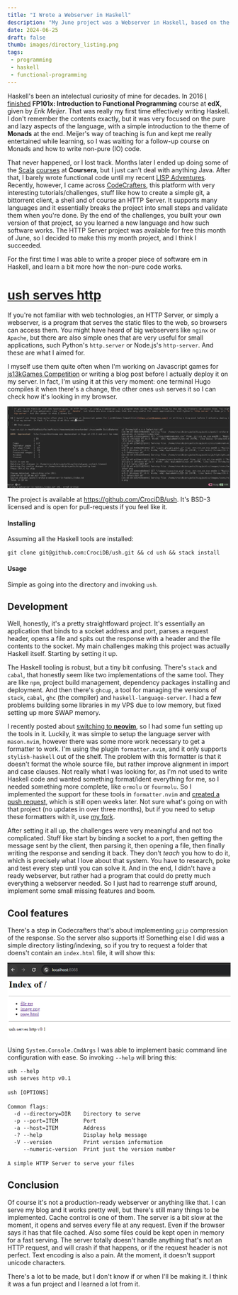 ```yaml
---
title: "I Wrote a Webserver in Haskell"
description: "My June project was a Webserver in Haskell, based on the HTTP Server tutorial from Codecrafters."
date: 2024-06-25
draft: false
thumb: images/directory_listing.png
tags:
 - programming
 - haskell
 - functional-programming
---
```


Haskell's been an intelectual curiosity of mine for decades. In 2016 [I finished](https://courses.edx.org/certificates/99fc6647f1574c28a1d6148f90fd1522) **FP101x: Introduction to Functional Programming** course at **edX**, given by _Erik Meijer_. That was really my first time effectively writing Haskell. I don't remember the contents exactly, but it was very focused on the pure and lazy aspects of the language, with a simple introduction to the theme of **Monads** at the end. Meijer's way of teaching is fun and kept me really entertained while learning, so I was waiting for a follow-up course on Monads and how to write non-pure (IO) code.

That never happened, or I lost track. Months later I ended up doing some of the [Scala](https://www.coursera.org/account/accomplishments/verify/VB8MREDQM7FA) [courses](https://www.coursera.org/account/accomplishments/verify/BJTK5G2Q6953) at **Coursera**, but I just can't deal with anything Java. After that, I barely wrote functional code until my recent [LISP Adventures](/tags/lisp-adventures). Recently, however, I came across [CodeCrafters](https://app.codecrafters.io/r/healthy-otter-219488), this platform with very interesting tutorials/challenges, stuff like how to create a simple git, a bittorrent client, a shell and of course an HTTP Server. It supports many languages and it essentially breaks the project into small steps and validate them when you're done. By the end of the challenges, you built your own version of that project, so you learned a new language and how such software works. The HTTP Server project was available for free this month of June, so I decided to make this my month project, and I think I succeeded.
 
For the first time I was able to write a proper piece of software em in Haskell, and learn a bit more how the non-pure code works.

# [ush serves http](https://github.com/CrociDB/ush)

If you're not familiar with web technologies, an HTTP Server, or simply a webserver, is a program that serves the static files to the web, so browsers can access them. You might have heard of big webservers like `nginx` or `Apache`, but there are also simple ones that are very useful for small applications, such Python's `http.server` or Node.js's `http-server`. And these are what I aimed for.

I myself use them quite often when I'm working on Javascript games for [js13kGames Competition](https://js13kgames.com/) or writing a blog post before I actually deploy it on my server. In fact, I'm using it at this very moment: one terminal Hugo compiles it when there's a change, the other ones `ush` serves it so I can check how it's looking in my browser.

![ush serving my blog locally so I can test](images/ush_works.png)

The project is available at https://github.com/CrociDB/ush. It's BSD-3 licensed and is open for pull-requests if you feel like it.

#### Installing

Assuming all the Haskell tools are installed:

```text
git clone git@github.com:CrociDB/ush.git && cd ush && stack install
```

#### Usage

Simple as going into the directory and invoking `ush`.

## Development

Well, honestly, it's a pretty straightfoward project. It's essentially an application that binds to a socket address and port, parses a request header, opens a file and spits out the response with a header and the file contents to the socket. My main challenges making this project was actually Haskell itself. Starting by setting it up.

The Haskell tooling is robust, but a tiny bit confusing. There's `stack` and `cabal`, that honestly seem like two implementations of the same tool. They are like `npm`, project build management, dependency packages installing and deployment. And then there's `ghcup`, a tool for managing the versions of `stack`, `cabal`, `ghc` (the compiler) and `haskell-language-server`. I had a few problems building some libraries in my VPS due to low memory, but fixed setting up more SWAP memory.

I recently posted about [switching to **neovim**](/post/from-ides-to-the-terminal), so I had some fun setting up the tools in it. Luckily, it was simple to setup the language server with `mason.nvim`, however there was some more work necessary to get a formatter to work. I'm using the plugin `formatter.nvim`, and it only supports `stylish-haskell` out of the shelf. The problem with this formatter is that it doesn't format the whole source file, but rather improve alignment in import and case clauses. Not really what I was looking for, as I'm not used to write Haskell code and wanted something format/ident everything for me, so I needed something more complete, like `ormolu` or `fourmolu`. So I implemented the support for these tools in `formatter.nvim` and [created a push request](https://github.com/mhartington/formatter.nvim/pull/337), which is still open weeks later. Not sure what's going on with that project (no updates in over three months), but if you need to setup these formatters with it, use [my fork](https://github.com/CrociDB/formatter.nvim).

After setting it all up, the challenges were very meaningful and not too complicated. Stuff like start by binding a socket to a port, then getting the message sent by the client, then parsing it, then opening a file, then finally writing the response and sending it back. They don't _teach_ you how to do it, which is precisely what I love about that system. You have to research, poke and test every step until you can solve it. And in the end, I didn't have a ready webserver, but rather had a program that could do pretty much everything a webserver needed. So I just had to rearrenge stuff around, implement some small missing features and boom.

## Cool features

There's a step in Codecrafters that's about implementing `gzip` compression of the response. So the server also supports it! Something else I did was a simple directory listing/indexing, so if you try to request a folder that doens't contain an `index.html` file, it will show this:

![Directory listing](images/directory_listing.png)

Using `System.Console.CmdArgs` I was able to implement basic command line configuration with ease. So invoking `--help` will bring this:

```text
ush --help
ush serves http v0.1

ush [OPTIONS]

Common flags:
  -d --directory=DIR    Directory to serve
  -p --port=ITEM        Port
  -a --host=ITEM        Address
  -? --help             Display help message
  -V --version          Print version information
     --numeric-version  Print just the version number

A simple HTTP Server to serve your files
```
  
## Conclusion

Of course it's not a production-ready webserver or anything like that. I can serve my blog and it works pretty well, but there's still many things to be implemented. Cache control is one of them. The server is a bit slow at the moment, it opens and serves every file at any request. Even if the browser says it has that file cached. Also some files could be kept open in memory for a fast serving. The server totally doesn't handle anything that's not an HTTP request, and will crash if that happens, or if the request header is not perfect. Text encoding is also a pain. At the moment, it doesn't support unicode characters.

There's a lot to be made, but I don't know if or when I'll be making it. I think it was a fun project and I learned a lot from it.
